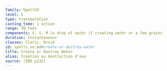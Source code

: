 ```yaml
---
family: SpellVO
level: 1
type: transmutation
casting_time: 1 action
range: 30 feet
components: V, S, M (a drop of water if creating water or a few grains of sand if destroying it)
duration: Instantaneous
classes: Cleric, Druid
id: spells_vo.md#create-or-destroy-water
title: Create or Destroy Water
alias: Création ou destruction d'eau
source: (SRD p132)
---
```


